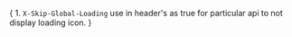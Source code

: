 {
    1. `X-Skip-Global-Loading` use in header's as true for particular api to not display loading icon. 
}
